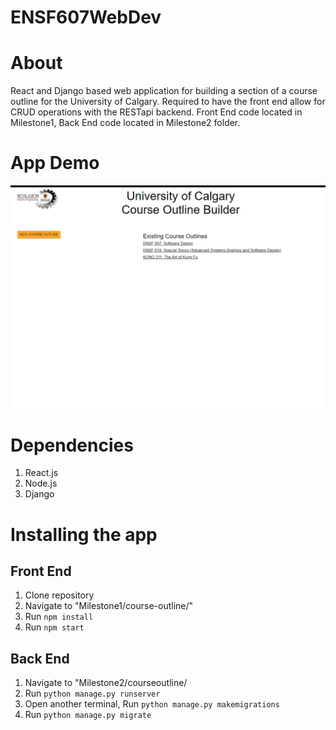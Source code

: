 # ENSF607WebDev

# About
React and Django based web application for building a section of a course outline for the University of Calgary. Required to have the front end allow for CRUD operations with the RESTapi backend. Front End code located in Milestone1, Back End code located in Milestone2 folder.  

# App Demo
![](page_demo.gif)


# Dependencies
1. React.js
2. Node.js
3. Django

# Installing the app
## Front End
1. Clone repository
2. Navigate to "Milestone1/course-outline/"
3. Run `npm install`
4. Run `npm start`

## Back End
1. Navigate to "Milestone2/courseoutline/
2. Run `python manage.py runserver`
2. Open another terminal, Run `python manage.py makemigrations`
3. Run `python manage.py migrate`
